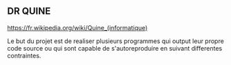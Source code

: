 ## DR QUINE
https://fr.wikipedia.org/wiki/Quine_(informatique)

Le but du projet est de realiser plusieurs programmes qui output leur propre code source ou qui sont capable de s'autoreproduire en suivant differentes contraintes.

